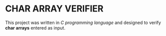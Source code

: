 # CHAR ARRAY VERIFIER

This project was written in _C programming language_ and designed to verify
**char arrays** entered as input.
